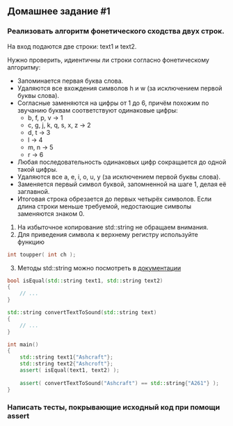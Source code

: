 ## Домашнее задание #1
### Реализовать алгоритм фонетического сходства двух строк.

На вход подаются две строки: text1 и text2.

Нужно проверить, идиентичны ли строки согласно фонетическому алгоритму:
- Запоминается первая буква слова.
- Удаляются все вхождения символов h и w (за исключением первой буквы слова).
- Согласные заменяются на цифры от 1 до 6, причём похожим по звучанию буквам соответствуют одинаковые цифры:
    - b, f, p, v → 1
    - c, g, j, k, q, s, x, z → 2
    - d, t → 3
    - l → 4
    - m, n → 5
    - r → 6
- Любая последовательность одинаковых цифр сокращается до одной такой цифры.
- Удаляются все a, e, i, o, u, y (за исключением первой буквы слова).
- Заменяется первый символ буквой, запомненной на шаге 1, делая её заглавной.
- Итоговая строка обрезается до первых четырёх символов. Если длина строки меньше требуемой, недостающие символы заменяются знаком 0.


1) На избыточное копирование std::string не обращаем внимания.
2) Для приведения символа к верхнему регистру используйте функцию
```c++
int toupper( int ch );
```
3) Методы std::string можно посмотреть в [документации](https://en.cppreference.com/w/cpp/string/basic_string)

```c++
bool isEqual(std::string text1, std::string text2)
{
    // ...
}

std::string convertTextToSound(std::string text)
{
    // ...
}

int main()
{
    std::string text1{"Ashcraft"};
    std::string text2{"Ashcroft"};
    assert( isEqual(text1, text2) );
    
    assert( convertTextToSound("Ashcraft") == std::string{"A261"} );
}
```

### Написать тесты, покрывающие исходный код при помощи assert
